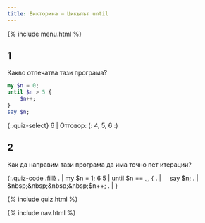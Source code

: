 ```yaml
---
title: Викторина — Цикълът until
---
```


{% include menu.html %}

## 1

Какво отпечатва тази програма?

```raku
my $n = 0;
until $n > 5 {
    $n++;
}
say $n;
```

{:.quiz-select}
6 | Отговор: (: 4, 5, 6 :)

## 2

Как да направим тази програма да има точно пет итерации?

{:.quiz-code .fill}
. | my $n = 1;
6 5 | until $n == ␣ {
. | &nbsp;&nbsp;&nbsp;&nbsp;say $n;
. | &nbsp;&nbsp;&nbsp;&nbsp;$n++;
. | }

{% include quiz.html %}

{% include nav.html %}